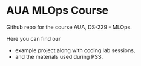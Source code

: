 # AUA MLOps Course

Github repo for the course AUA, DS-229 - MLOps. 

Here you can find our 
- example project along with coding lab sessions, 
- and the materials used during PSS.
